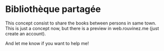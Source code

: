 # Bibliothèque partagée
This concept consist to share the books between persons in same town.
This is just a concept now, but there is a preview in web.rouvinez.me (just create an account).

And let me know if you want to help me!
